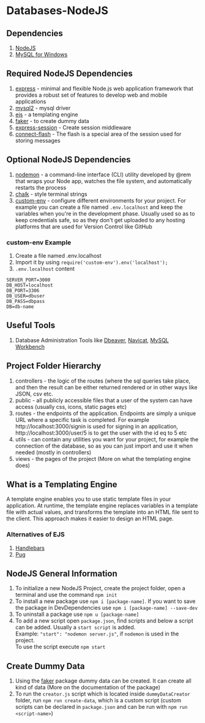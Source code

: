 # Databases-NodeJS

## Dependencies
1. [NodeJS](https://nodejs.org/en/)
2. [MySQL for Windows](https://dev.mysql.com/downloads/installer/)

## Required NodeJS Dependencies
1. [express](https://www.npmjs.com/package/express) - minimal and flexible Node.js web application framework that provides a robust set of features to develop web and mobile applications
2. [mysql2](https://www.npmjs.com/package/mysql2) - mysql driver
3. [ejs](https://www.npmjs.com/package/ejs) - a templating engine
4. [faker](https://www.npmjs.com/package/faker/v/5.5.3) - to create dummy data
5. [express-session](https://www.npmjs.com/package/express-session) - Create session middleware
6. [connect-flash](https://www.npmjs.com/package/connect-flash) - The flash is a special area of the session used for storing messages

## Optional NodeJS Dependencies
1. [nodemon](https://www.npmjs.com/package/nodemon) - a command-line interface (CLI) utility developed by @rem that wraps your Node app, watches the file system, and automatically restarts the process
2. [chalk](https://www.npmjs.com/package/chalk) - style terminal strings 
3. [custom-env](https://www.npmjs.com/package/custom-env) - configure different environments for your project. For example you can create a file named ```.env.localhost``` and keep the variables when you're in the development phase. Usually used so as to keep credentials safe, so as they don't get uploaded to any hosting platforms that are used for Version Control like GitHub

### custom-env Example
1. Create a file named .env.localhost
2. Import it by using ```require('custom-env').env('localhost');```
3. ```.env.localhost``` content
```
SERVER_PORT=3000
DB_HOST=localhost
DB_PORT=3306
DB_USER=dbuser
DB_PASS=dbpass
DB=db-name
```

## Useful Tools
1. Database Administration Tools like [Dbeaver](https://dbeaver.io/), [Navicat](https://www.navicat.com/en/), [MySQL Workbench](https://dev.mysql.com/downloads/workbench/)

## Project Folder Hierarchy
1. controllers - the logic of the routes (where the sql queries take place, and then the result can be either returned rendered or in other ways like JSON, csv etc.
2. public - all publicly accessible files that a user of the system can have access (usually css, icons, static pages etc)
3. routes - the endpoints of the application. Endpoints are simply a unique URL where a specific task is completed. For example http://localhost:3000/signin is used for signing in an application, http://localhost:3000/user/5 is to get the user with the id eq to 5 etc
4. utils - can contain any utilities you want for your project, for example the connection of the database, so as you can just import and use it when needed (mostly in controllers)
5.  views - the pages of the project (More on what the templating engine does)

## What is a Templating Engine
A template engine enables you to use static template files in your application. At runtime, the template engine replaces variables in a template file with actual values, and transforms the template into an HTML file sent to the client. This approach makes it easier to design an HTML page.

### Alternatives of EJS
1. [Handlebars](https://handlebarsjs.com/)
2. [Pug](https://pugjs.org/api/getting-started.html)

## NodeJS General Information
1. To initialize a new NodeJS Project, create the project folder, open a terminal and use the command ```npm init```
2. To install a new package use ```npm i [package-name]```. If you want to save the package in DevDependencies use ```npm i [package-name] --save-dev```
3. To uninstall a package use ```npm u [package-name]```
4. To add a new script open ```package.json```, find scripts and below a script can be added. Usually a ```start script``` is added.<br>
   Example: ```"start": "nodemon server.js"```, if ```nodemon``` is used in the project.<br>
   To use the script execute ```npm start```

## Create Dummy Data
1. Using the [faker](https://www.npmjs.com/package/faker/v/5.5.3) package dummy data can be created. It can create all kind of data (More on the documentation of the package)
2. To run the ```creator.js``` script which is located inside ```dummyDataCreator``` folder, run ```npm run create-data```, which is a custom script (custom scripts can be declared in ```package.json``` and can be run with ```npm run <script-name>```)
